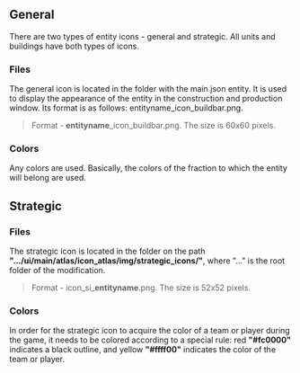 ## General

There are two types of entity icons - general and strategic. All units and buildings have both types of icons.

### Files

The general icon is located in the folder with the main json entity. It is used to display the appearance of the entity in the construction and production window. Its format is as follows: entityname_icon_buildbar.png.
> Format - **entityname**_icon_buildbar.png. The size is 60x60 pixels.

### Colors

Any colors are used. Basically, the colors of the fraction to which the entity will belong are used.

## Strategic

### Files

The strategic icon is located in the folder on the path **".../ui/main/atlas/icon_atlas/img/strategic_icons/"**, where "..." is the root folder of the modification.
> Format - icon_si_**entityname**.png. The size is 52x52 pixels.

### Colors

In order for the strategic icon to acquire the color of a team or player during the game, it needs to be colored according to a special rule: red **"#fc0000"** indicates a black outline, and yellow **"#ffff00"** indicates the color of the team or player.

